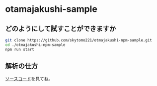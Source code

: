 # otamajakushi-sample

## どのようにして試すことができますか

```sh
git clone https://github.com/skytomo221/otmajakushi-npm-sample.git
cd ./otmajakushi-npm-sample
npm run start
```

## 解析の仕方

[ソースコード](https://github.com/skytomo221/otamajakushi-npm-sample/blob/master/src/index.ts)を見てね。
